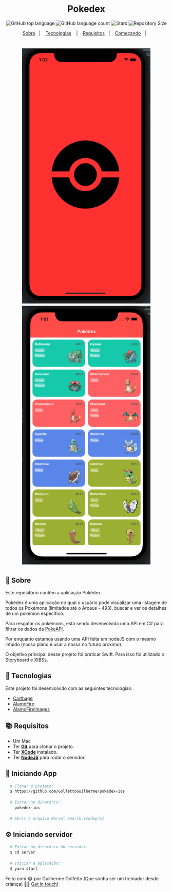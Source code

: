 <h1 align="center">Pokedex</h1>

<p align="center">
  <img alt="GitHub top language" src="https://img.shields.io/github/languages/top/GolfettoGuilherme/pokedex-ios">
  <img alt="GitHub language count" src="https://img.shields.io/github/languages/count/GolfettoGuilherme/pokedex-ios">
  <img alt="Stars" src="https://img.shields.io/github/stars/GolfettoGuilherme/pokedex-ios">
  <img alt="Repository Size" src="https://img.shields.io/github/repo-size/GolfettoGuilherme/pokedex-ios">
</p>

<p align="center">
  <a href="#page_with_curl-sobre">Sobre</a>&nbsp;&nbsp;&nbsp;|&nbsp;&nbsp;&nbsp;
  <a href="#hammer-iniciando-mobile">Tecnologias</a>
  &nbsp;&nbsp;&nbsp;|&nbsp;&nbsp;&nbsp;
  <a href="#books-requisitos">Requisitos</a>&nbsp;&nbsp;&nbsp;|&nbsp;&nbsp;&nbsp;
  <a href="#rocket-começando">Começando</a>&nbsp;&nbsp;&nbsp;|&nbsp;&nbsp;&nbsp;
</p>

<h1 align="center">
  <img alt="Splash Screen" src="https://raw.githubusercontent.com/GolfettoGuilherme/pokedex-ios/main/Pokedex/Assets/splash.png" width="400" />
  <img alt="Home" src="https://raw.githubusercontent.com/GolfettoGuilherme/pokedex-ios/main/Pokedex/Assets/home.png" width="400" />
</h1>

## :page_with_curl: Sobre
Este repositório contém a aplicação Pokédex.

Pokédex é uma aplicação no qual o usuário pode visualizar uma listagem de todos os Pokémons (limitados até o Arceus - 493), buscar e ver os detalhes de um pokémon específico. 

Para resgatar os pokémons, está sendo desenvolvida uma API em C# para filtrar os dados da [PokeAPI](http:pokeapi.co).

Por enquanto estamos usando uma API feita em nodeJS com o mesmo intuido (nosso plano é usar a nossa no futuro proximo).

O objetivo principal desse projeto foi praticar Swift. Para isso foi utilizado o Storyboard e XIBSs.

## :hammer: Tecnologias

Este projeto foi desenvolvido com as seguintes tecnologias:

- [Carthage](https://github.com/Carthage/Carthage)
- [AlamoFire](https://github.com/Alamofire/Alamofire)
- [AlamoFireImages](https://github.com/Alamofire/AlamofireImage)


## :books: Requisitos
- Um Mac
- Ter [**Git**](https://git-scm.com/) para clonar o projeto.
- Ter [**XCode**](https://developer.apple.com/xcode/) instalado.
- Ter [**NodeJS**](https://nodejs.com) para rodar o servidor.



## :iphone: Iniciando App
```bash
  # Clonar o projeto:
  $ https://github.com/GolfettoGuilherme/pokedex-ios

  # Entrar no diretório:
    pokedex-ios
  
  # Abrir o arquivo Marvel Search.xcodeproj
```

## :gear: Iniciando servidor
```bash
  # Entrar no diretório do servidor:
  $ cd server

  # Iniciar a aplicação:
  $ yarn start
```


Feito com 😂 por Guilherme Golfetto (Que sonha ser um treinador desde criança) 👋🏻 [Get in touch!](https://github.com/GolfettoGuilherme)
